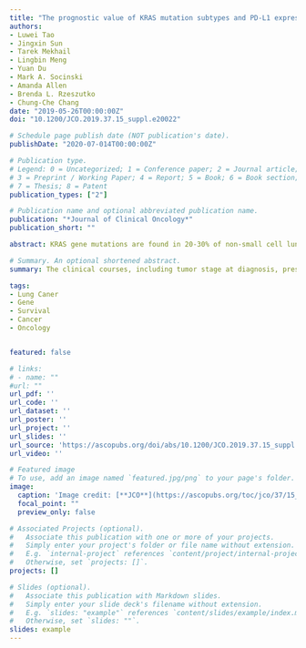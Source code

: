 ```yaml
---
title: "The prognostic value of KRAS mutation subtypes and PD-L1 expression in patients with lung adenocarcinoma"
authors:
- Luwei Tao
- Jingxin Sun
- Tarek Mekhail
- Lingbin Meng
- Yuan Du
- Mark A. Socinski
- Amanda Allen
- Brenda L. Rzeszutko
- Chung-Che Chang
date: "2019-05-26T00:00:00Z"
doi: "10.1200/JCO.2019.37.15_suppl.e20022"

# Schedule page publish date (NOT publication's date).
publishDate: "2020-07-014T00:00:00Z"

# Publication type.
# Legend: 0 = Uncategorized; 1 = Conference paper; 2 = Journal article;
# 3 = Preprint / Working Paper; 4 = Report; 5 = Book; 6 = Book section;
# 7 = Thesis; 8 = Patent
publication_types: ["2"]

# Publication name and optional abbreviated publication name.
publication: "*Journal of Clinical Oncology*"
publication_short: ""

abstract: KRAS gene mutations are found in 20-30% of non-small cell lung cancer (NSCLC), especially in adenocarcinoma. Compared to EGFR and ALK mutations, KRAS mutation in NSCLC may be associated with poorer prognosis. However, prognostic value of different KRAS mutation subtypes in NSCLC remains unknown. The goal of this study is to evaluate the association of KRAS mutation subtypes, PD-L1 expression and clinical outcome in patients diagnosed with primary lung adenocarcinoma..

# Summary. An optional shortened abstract.
summary: The clinical courses, including tumor stage at diagnosis, presence of brain metastasis, OS and RFS, are similar among lung adenocarcinoma patients with different KRAS mutation subtypes. Additionally, PD-L1 expression status appears to be independent of KRAS mutation subtypes. Of note, concurrent PD-L1 expression and G12C mutation is associated with particularly poorer prognosis. Further study is needed to see if PD1/PD-L1 block may improve outcome of this group of patients.

tags:
- Lung Caner
- Gene
- Survival
- Cancer
- Oncology


featured: false

# links:
# - name: ""
#url: ""
url_pdf: ''
url_code: ''
url_dataset: ''
url_poster: ''
url_project: ''
url_slides: ''
url_source: 'https://ascopubs.org/doi/abs/10.1200/JCO.2019.37.15_suppl.e20022'
url_video: ''

# Featured image
# To use, add an image named `featured.jpg/png` to your page's folder. 
image:
  caption: 'Image credit: [**JCO**](https://ascopubs.org/toc/jco/37/15_suppl)'
  focal_point: ""
  preview_only: false

# Associated Projects (optional).
#   Associate this publication with one or more of your projects.
#   Simply enter your project's folder or file name without extension.
#   E.g. `internal-project` references `content/project/internal-project/index.md`.
#   Otherwise, set `projects: []`.
projects: []

# Slides (optional).
#   Associate this publication with Markdown slides.
#   Simply enter your slide deck's filename without extension.
#   E.g. `slides: "example"` references `content/slides/example/index.md`.
#   Otherwise, set `slides: ""`.
slides: example
---
```





